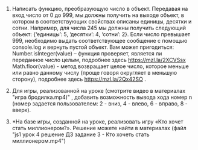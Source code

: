 1. Написать функцию, преобразующую число в объект. Передавая на вход число от 0 до 999, мы должны получить на выходе объект, в котором в соответствующих свойствах описаны единицы, десятки и сотни. Например, для числа 245 мы должны получить следующий объект: {‘единицы’: 5, ‘десятки’: 4, ‘сотни’: 2}. Если число превышает 999, необходимо выдать соответствующее сообщение с помощью console.log и вернуть пустой объект.
Вам может пригодиться:
Number.isInteger(value) – функция проверяет, является ли переданное число целым, подробнее здесь https://mzl.la/2XCVSsx
Math.floor(value) - метод возвращает целое число, которое меньше или равно данному числу (проще говоря округляет в меньшую сторону), подробнее здесь https://mzl.la/2Qx42SO .

2. Для игры, реализованной на уроке (смотрите видео в материалах "игра бродилка.mp4)" , добавить возможность вывода хода номер n (номер задается пользователем: 2 - вниз, 4 - влево, 6 - вправо, 8 - вверх).

3. *На базе игры, созданной на уроке, реализовать игру «Кто хочет стать миллионером?». Решение можете найти в материалах (файл "js1 урок 4 решение ДЗ задание 3 - Кто хочеть стать миллионером.mp4")